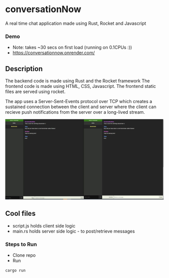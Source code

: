 # conversationNow
A real time chat application made using Rust, Rocket and Javascript
### Demo
- Note: takes ~30 secs on first load (running on 0.1CPUs :))
- https://conversationnow.onrender.com/

## Description
The backend code is made using Rust and the Rocket framework
The frontend code is made using HTML, CSS, Javascript. The frontend static files are served using rocket.

The app uses a Server-Sent-Events protocol over TCP which creates a sustained connection between the client and server where the client can recieve push notifications from the server over a long-lived stream. 

![demo](./demo.PNG)


## Cool files
- script.js holds client side logic
- main.rs holds server side logic - to post/retrieve messages

### Steps to Run
- Clone repo
- Run
```
cargo run
```


